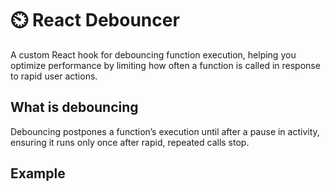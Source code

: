 # ⏲️ React Debouncer

A custom React hook for debouncing function execution, helping you optimize performance by limiting how often a function is called in response to rapid user actions.

## What is debouncing

Debouncing postpones a function’s execution until after a pause in activity, ensuring it runs only once after rapid, repeated calls stop.

## Example

